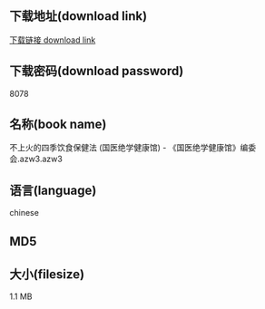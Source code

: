 ## 下载地址(download link)
[下载链接 download link](https://tutu365.netlify.app/?s=%E4%B8%8D%E4%B8%8A%E7%81%AB%E7%9A%84%E5%9B%9B%E5%AD%A3%E9%A5%AE%E9%A3%9F%E4%BF%9D%E5%81%A5%E6%B3%95+%28%E5%9B%BD%E5%8C%BB%E7%BB%9D%E5%AD%A6%E5%81%A5%E5%BA%B7%E9%A6%86%29+-+%E3%80%8A%E5%9B%BD%E5%8C%BB%E7%BB%9D%E5%AD%A6%E5%81%A5%E5%BA%B7%E9%A6%86%E3%80%8B%E7%BC%96%E5%A7%94%E4%BC%9A.azw3)

## 下载密码(download password)
8078

## 名称(book name)
不上火的四季饮食保健法 (国医绝学健康馆) - 《国医绝学健康馆》编委会.azw3.azw3

## 语言(language)
chinese

## MD5


## 大小(filesize)
1.1 MB
